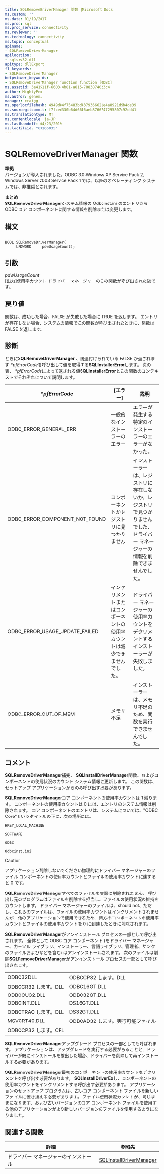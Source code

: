 ```yaml
---
title: SQLRemoveDriverManager 関数 |Microsoft Docs
ms.custom: ''
ms.date: 01/19/2017
ms.prod: sql
ms.prod_service: connectivity
ms.reviewer: ''
ms.technology: connectivity
ms.topic: conceptual
apiname:
- SQLRemoveDriverManager
apilocation:
- sqlsrv32.dll
apitype: dllExport
f1_keywords:
- SQLRemoveDriverManager
helpviewer_keywords:
- SQLRemoveDriverManager function function [ODBC]
ms.assetid: 3a41511f-6603-4b81-a815-7883874023c4
author: MightyPen
ms.author: genemi
manager: craigg
ms.openlocfilehash: 4949d84f75483bd4379366621e4a8921d9b4de39
ms.sourcegitcommit: f7fced330b64d6616aeb8766747295807c92dd41
ms.translationtype: MT
ms.contentlocale: ja-JP
ms.lasthandoff: 04/23/2019
ms.locfileid: "63186035"
---
```

# <a name="sqlremovedrivermanager-function"></a>SQLRemoveDriverManager 関数
**準拠**  
 バージョンが導入されました。ODBC 3.0:Windows XP Service Pack 2、Windows Server 2003 Service Pack 1 では、以降のオペレーティング システムでは、非推奨とされます。  
  
 **まとめ**  
 **SQLRemoveDriverManager**システム情報の Odbcinst.ini のエントリから ODBC コア コンポーネントに関する情報を削除または変更します。  
  
## <a name="syntax"></a>構文  
  
```  
  
BOOL SQLRemoveDriverManager(  
     LPDWORD     pdwUsageCount);  
```  
  
## <a name="arguments"></a>引数  
 *pdwUsageCount*  
 [出力]使用率カウント ドライバー マネージャーのこの関数が呼び出された後です。  
  
## <a name="returns"></a>戻り値  
 関数は、成功した場合、FALSE が失敗した場合に TRUE を返します。 エントリが存在しない場合、システムの情報でこの関数が呼び出されたときに、関数は FALSE を返します。  
  
## <a name="diagnostics"></a>診断  
 ときに**SQLRemoveDriverManager** 、関連付けられている FALSE が返されます *\*pfErrorCode*を呼び出して値を取得する**SQLInstallerError**します。 次の表、  *\*pfErrorCode*によって返される値**SQLInstallerError**とこの関数のコンテキストでそれぞれについて説明します。  
  
|*\*pfErrorCode*|[エラー]|説明|  
|---------------------|-----------|-----------------|  
|ODBC_ERROR_GENERAL_ERR|一般的なインストーラーのエラー|エラーが発生する特定のインストーラーのエラーがなかった。|  
|ODBC_ERROR_COMPONENT_NOT_FOUND|コンポーネントがレジストリに見つかりません|インストーラーは、レジストリに存在しないか、レジストリで見つかりませんでした、ドライバー マネージャーの情報を削除できませんでした。|  
|ODBC_ERROR_USAGE_UPDATE_FAILED|インクリメントまたはコンポーネントの使用率カウントは減少できませんでした。|ドライバー マネージャーの使用率カウントをデクリメントするインストーラーが失敗しました。|  
|ODBC_ERROR_OUT_OF_MEM|メモリ不足|インストーラーは、メモリ不足のため、関数を実行できませんでした。|  
  
## <a name="comments"></a>コメント  
 **SQLRemoveDriverManager**補完、 **SQLInstallDriverManager**関数、およびコンポーネントの使用状況のカウント システム情報に更新します。 この関数は、セットアップ アプリケーションからのみ呼び出す必要があります。  
  
 **SQLRemoveDriverManager**コア コンポーネントの使用率カウントは 1 減ります。 コンポーネントの使用率カウントは 0 には、エントリのシステム情報は削除されます。 コア コンポーネントのエントリは、システムについては、"ODBC Core"というタイトルの下に、次の場所には。  
  
 `HKEY_LOCAL_MACHINE`  
  
 `SOFTWARE`  
  
 `ODBC`  
  
 `Odbcinst.ini`  
  
> [!CAUTION]  
>  アプリケーション削除しないでください物理的にドライバー マネージャーのファイル コンポーネントの使用率カウントとファイルの使用率カウントに達すると 0 です。  
  
 **SQLRemoveDriverManager**すべてのファイルを実際に削除されません。 呼び出し元のプログラムはファイルを削除する担当し、ファイルの使用状況の維持をカウントします。 ドライバー マネージャーのファイルは、should not、ただし、これらのファイルは、ファイルの使用率カウントはインクリメントされませんが、他のアプリケーションで使用できるため、両方のコンポーネントの使用率カウントとファイルの使用率カウントを 0 に到達したときに削除されます。  
  
 **SQLRemoveDriverManager**がアンインストール プロセスの一部として呼び出されます。 全体として ODBC コア コンポーネント (をドライバー マネージャー、カーソル ライブラリ、インストーラー、言語ライブラリ、管理者、サンクのファイルおよびなどを含む) はアンインストールされます。 次のファイルは削除**SQLRemoveDriverManager**がアンインストール プロセスの一部として呼び出されます。  
  
|||  
|-|-|  
|ODBC32DLL|ODBCCP32 します。DLL|  
|ODBCCR32 します。DLL|ODBC16GT.DLL|  
|ODBCCU32.DLL|ODBC32GT.DLL|  
|ODBCINT.DLL|DS16GT.DLL|  
|ODBCTRAC します。DLL|DS32GT.DLL|  
|MSVCRT40.DLL|ODBCAD32 します。実行可能ファイル|  
|ODBCCP32 します。CPL||  
  
 **SQLRemoveDriverManager**アップグレード プロセスの一部としても呼ばれます。 アプリケーションは、アップグレードを実行する必要があることと、ドライバーが既にインストールを検出した場合、ドライバーを削除して再インストールする必要があります。  
  
 **SQLRemoveDriverManager**最初のコンポーネントの使用率カウントをデクリメントを呼び出す必要があります。 **SQLInstallDriverEx**し、コンポーネントの使用率カウントをインクリメントする呼び出す必要があります。 アプリケーションのセットアップ プログラムは、古いコア コンポーネント ファイルを新しいファイルに置き換える必要があります。 ファイル使用状況カウントが、同じままになります、および古いバージョンのコア コンポーネント ファイルを使用する他のアプリケーションがより新しいバージョンのファイルを使用するようになりました。  
  
## <a name="related-functions"></a>関連する関数  
  
|詳細|参照先|  
|---------------------------|---------|  
|ドライバー マネージャーのインストール|[SQLInstallDriverManager](../../../odbc/reference/syntax/sqlinstalldrivermanager-function.md)|
